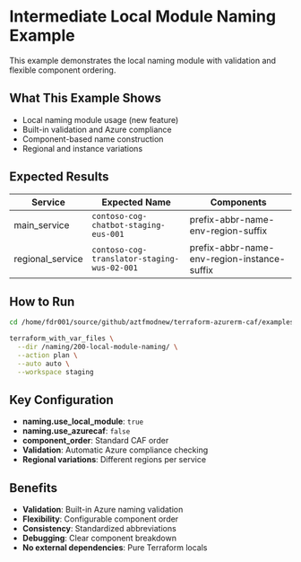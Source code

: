# Intermediate Local Module Naming Example

This example demonstrates the local naming module with validation and flexible component ordering.

## What This Example Shows

- Local naming module usage (new feature)
- Built-in validation and Azure compliance
- Component-based name construction
- Regional and instance variations

## Expected Results

| Service | Expected Name | Components |
|---------|---------------|------------|
| main_service | `contoso-cog-chatbot-staging-eus-001` | prefix-abbr-name-env-region-suffix |
| regional_service | `contoso-cog-translator-staging-wus-02-001` | prefix-abbr-name-env-region-instance-suffix |

## How to Run

```bash
cd /home/fdr001/source/github/aztfmodnew/terraform-azurerm-caf/examples

terraform_with_var_files \
  --dir /naming/200-local-module-naming/ \
  --action plan \
  --auto auto \
  --workspace staging
```

## Key Configuration

- **naming.use_local_module**: `true`
- **naming.use_azurecaf**: `false`
- **component_order**: Standard CAF order
- **Validation**: Automatic Azure compliance checking
- **Regional variations**: Different regions per service

## Benefits

- **Validation**: Built-in Azure naming validation
- **Flexibility**: Configurable component order
- **Consistency**: Standardized abbreviations
- **Debugging**: Clear component breakdown
- **No external dependencies**: Pure Terraform locals
